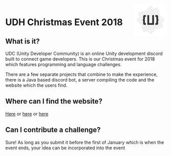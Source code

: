 <img src="./Website/images/logo.png" align="right" height=100px />

# UDH Christmas Event 2018
## What is it?
UDC (Unity Developer Community) is an online Unity development discord built to connect game developers. This is our Christmas event for 2018 which features programming and language challenges.

There are a few separate projects that combine to make the experience, there is a Java based discord bot, a server compiling the code and the website which the users find.

## Where can I find the website?
[Here](http://christmas.unitydeveloperhub.com/) or [here](https://darkzek.github.io/UDC-Christmas-Event/Website/index.html) or [here](http://207.154.234.81/)

## Can I contribute a challenge?
Sure! As long as you submit it before the first of January which is when the event ends, your idea can be incorporated into the event
